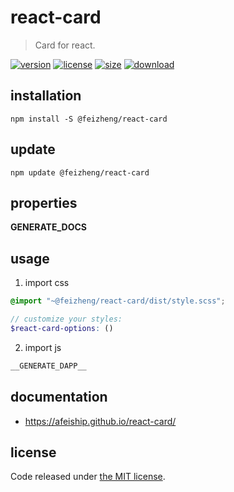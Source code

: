 # react-card
> Card for react.

[![version][version-image]][version-url]
[![license][license-image]][license-url]
[![size][size-image]][size-url]
[![download][download-image]][download-url]

## installation
```shell
npm install -S @feizheng/react-card
```

## update
```shell
npm update @feizheng/react-card
```

## properties
__GENERATE_DOCS__

## usage
1. import css
  ```scss
  @import "~@feizheng/react-card/dist/style.scss";

  // customize your styles:
  $react-card-options: ()
  ```
2. import js
  ```js
__GENERATE_DAPP__
  ```

## documentation
- https://afeiship.github.io/react-card/


## license
Code released under [the MIT license](https://github.com/afeiship/react-card/blob/master/LICENSE.txt).

[version-image]: https://img.shields.io/npm/v/@feizheng/react-card
[version-url]: https://npmjs.org/package/@feizheng/react-card

[license-image]: https://img.shields.io/npm/l/@feizheng/react-card
[license-url]: https://github.com/afeiship/react-card/blob/master/LICENSE.txt

[size-image]: https://img.shields.io/bundlephobia/minzip/@feizheng/react-card
[size-url]: https://github.com/afeiship/react-card/blob/master/dist/react-card.min.js

[download-image]: https://img.shields.io/npm/dm/@feizheng/react-card
[download-url]: https://www.npmjs.com/package/@feizheng/react-card
